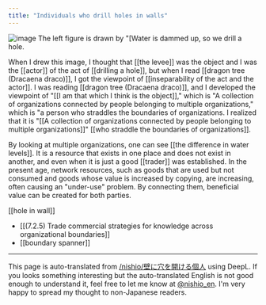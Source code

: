 ```yaml
---
title: "Individuals who drill holes in walls"
---
```


![image](https://gyazo.com/3a33ca2591ceea4a8e5d909df5db8482/thumb/1000)
The left figure is drawn by "[Water is dammed up, so we drill a hole.

When I drew this image, I thought that [[the levee]] was the object and I was the [[actor]] of the act of [[drilling a hole]], but when I read [[dragon tree (Dracaena draco)]], I got the viewpoint of [[inseparability of the act and the actor]]. I was reading [[dragon tree (Dracaena draco)]], and I developed the viewpoint of "[[I am that which I think is the object]]," which is "A collection of organizations connected by people belonging to multiple organizations," which is "a person who straddles the boundaries of organizations. I realized that it is "[[A collection of organizations connected by people belonging to multiple organizations]]" [[who straddle the boundaries of organizations]].

By looking at multiple organizations, one can see [[the difference in water levels]]. It is a resource that exists in one place and does not exist in another, and even when it is just a good [[trader]] was established.
In the present age, network resources, such as goods that are used but not consumed and goods whose value is increased by copying, are increasing, often causing an "under-use" problem. By connecting them, beneficial value can be created for both parties.


[[hole in wall]]
- [[(7.2.5) Trade commercial strategies for knowledge across organizational boundaries]]
- [[boundary spanner]]

---
This page is auto-translated from [/nishio/壁に穴を開ける個人](https://scrapbox.io/nishio/壁に穴を開ける個人) using DeepL. If you looks something interesting but the auto-translated English is not good enough to understand it, feel free to let me know at [@nishio_en](https://twitter.com/nishio_en). I'm very happy to spread my thought to non-Japanese readers.